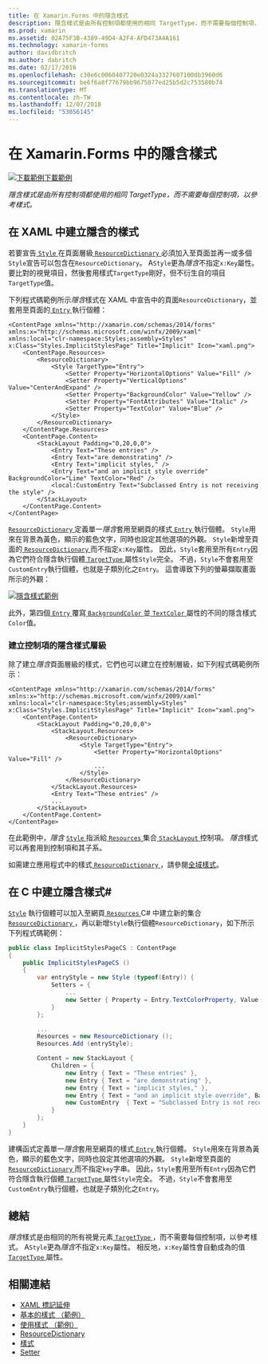 ```yaml
---
title: 在 Xamarin.Forms 中的隱含樣式
description: 隱含樣式是由所有控制項都使用的相同 TargetType，而不需要每個控制項，以參考樣式。
ms.prod: xamarin
ms.assetid: 02A75F3B-4389-49D4-A2F4-AFD473A4A161
ms.technology: xamarin-forms
author: davidbritch
ms.author: dabritch
ms.date: 02/17/2016
ms.openlocfilehash: c30e6c0060407720e0324a3327607100db3960d6
ms.sourcegitcommit: be6f6a8f77679bb9675077ed25b5d2c753580b74
ms.translationtype: MT
ms.contentlocale: zh-TW
ms.lasthandoff: 12/07/2018
ms.locfileid: "53056145"
---
```

# <a name="implicit-styles-in-xamarinforms"></a>在 Xamarin.Forms 中的隱含樣式

[![下載範例](~/media/shared/download.png)下載範例](https://developer.xamarin.com/samples/xamarin-forms/UserInterface/Styles/BasicStyles/)

_隱含樣式是由所有控制項都使用的相同 TargetType，而不需要每個控制項，以參考樣式。_

## <a name="creating-an-implicit-style-in-xaml"></a>在 XAML 中建立隱含的樣式

若要宣告[ `Style` ](xref:Xamarin.Forms.Style)在頁面層級[ `ResourceDictionary` ](xref:Xamarin.Forms.ResourceDictionary)必須加入至頁面並再一或多個`Style`宣告可以包含在`ResourceDictionary`。 A`Style`更為*隱含*不指定`x:Key`屬性。 要比對的視覺項目，然後套用樣式`TargetType`剛好，但不衍生自的項目`TargetType`值。

下列程式碼範例所示*隱含*樣式在 XAML 中宣告中的頁面`ResourceDictionary`，並套用至頁面的[ `Entry` ](xref:Xamarin.Forms.Entry)執行個體：

```xaml
<ContentPage xmlns="http://xamarin.com/schemas/2014/forms" xmlns:x="http://schemas.microsoft.com/winfx/2009/xaml" xmlns:local="clr-namespace:Styles;assembly=Styles" x:Class="Styles.ImplicitStylesPage" Title="Implicit" Icon="xaml.png">
    <ContentPage.Resources>
        <ResourceDictionary>
            <Style TargetType="Entry">
                <Setter Property="HorizontalOptions" Value="Fill" />
                <Setter Property="VerticalOptions" Value="CenterAndExpand" />
                <Setter Property="BackgroundColor" Value="Yellow" />
                <Setter Property="FontAttributes" Value="Italic" />
                <Setter Property="TextColor" Value="Blue" />
            </Style>
        </ResourceDictionary>
    </ContentPage.Resources>
    <ContentPage.Content>
        <StackLayout Padding="0,20,0,0">
            <Entry Text="These entries" />
            <Entry Text="are demonstrating" />
            <Entry Text="implicit styles," />
            <Entry Text="and an implicit style override" BackgroundColor="Lime" TextColor="Red" />
            <local:CustomEntry Text="Subclassed Entry is not receiving the style" />
        </StackLayout>
    </ContentPage.Content>
</ContentPage>
```

[ `ResourceDictionary` ](xref:Xamarin.Forms.ResourceDictionary)定義單一*隱含*套用至網頁的樣式[ `Entry` ](xref:Xamarin.Forms.Entry)執行個體。 `Style`用來在背景為黃色，顯示的藍色文字，同時也設定其他選項的外觀。 `Style`新增至頁面的[ `ResourceDictionary` ](xref:Xamarin.Forms.ResourceDictionary)而不指定`x:Key`屬性。 因此，`Style`套用至所有`Entry`因為它們符合隱含執行個體[ `TargetType` ](xref:Xamarin.Forms.Style.TargetType)屬性`Style`完全。 不過，`Style`不會套用至`CustomEntry`執行個體，也就是子類別化之`Entry`。 這會導致下列的螢幕擷取畫面所示的外觀：

[![](implicit-images/implicit-styles.png "隱含樣式範例")](implicit-images/implicit-styles-large.png#lightbox "隱含樣式範例")

此外，第四個[ `Entry` ](xref:Xamarin.Forms.Entry)覆寫[ `BackgroundColor` ](xref:Xamarin.Forms.VisualElement.BackgroundColor)並[ `TextColor` ](xref:Xamarin.Forms.Entry.TextColor)屬性的不同的隱含樣式`Color`值。

### <a name="creating-an-implicit-style-at-the-control-level"></a>建立控制項的隱含樣式層級

除了建立*隱含*頁面層級的樣式，它們也可以建立在控制層級，如下列程式碼範例所示：

```xaml
<ContentPage xmlns="http://xamarin.com/schemas/2014/forms" xmlns:x="http://schemas.microsoft.com/winfx/2009/xaml" xmlns:local="clr-namespace:Styles;assembly=Styles" x:Class="Styles.ImplicitStylesPage" Title="Implicit" Icon="xaml.png">
    <ContentPage.Content>
        <StackLayout Padding="0,20,0,0">
            <StackLayout.Resources>
                <ResourceDictionary>
                    <Style TargetType="Entry">
                        <Setter Property="HorizontalOptions" Value="Fill" />
                        ...
                    </Style>
                </ResourceDictionary>
            </StackLayout.Resources>
            <Entry Text="These entries" />
            ...
        </StackLayout>
    </ContentPage.Content>
</ContentPage>
```

在此範例中，*隱含* [ `Style` ](xref:Xamarin.Forms.Style)指派給[ `Resources` ](xref:Xamarin.Forms.VisualElement.Resources)集合[ `StackLayout` ](xref:Xamarin.Forms.StackLayout)控制項。 *隱含*樣式可以再套用到控制項和其子系。

如需建立應用程式中的樣式[ `ResourceDictionary` ](xref:Xamarin.Forms.ResourceDictionary)，請參閱[全域樣式](~/xamarin-forms/user-interface/styles/application.md)。

## <a name="creating-an-implicit-style-in-c35"></a>在 C 中建立隱含樣式&#35;

[`Style`](xref:Xamarin.Forms.Style) 執行個體可以加入至網頁[ `Resources` ](xref:Xamarin.Forms.VisualElement.Resources) C# 中建立新的集合[ `ResourceDictionary` ](xref:Xamarin.Forms.ResourceDictionary)，再以新增`Style`執行個體`ResourceDictionary`，如下所示下列程式碼範例：

```csharp
public class ImplicitStylesPageCS : ContentPage
{
    public ImplicitStylesPageCS ()
    {
        var entryStyle = new Style (typeof(Entry)) {
            Setters = {
                ...
                new Setter { Property = Entry.TextColorProperty, Value = Color.Blue }
            }
        };

        ...
        Resources = new ResourceDictionary ();
        Resources.Add (entryStyle);

        Content = new StackLayout {
            Children = {
                new Entry { Text = "These entries" },
                new Entry { Text = "are demonstrating" },
                new Entry { Text = "implicit styles," },
                new Entry { Text = "and an implicit style override", BackgroundColor = Color.Lime, TextColor = Color.Red },
                new CustomEntry  { Text = "Subclassed Entry is not receiving the style" }
            }
        };
    }
}
```

建構函式定義單一*隱含*套用至網頁的樣式[ `Entry` ](xref:Xamarin.Forms.Entry)執行個體。 `Style`用來在背景為黃色，顯示的藍色文字，同時也設定其他選項的外觀。 `Style`新增至頁面的[ `ResourceDictionary` ](xref:Xamarin.Forms.ResourceDictionary)而不指定`key`字串。 因此，`Style`套用至所有`Entry`因為它們符合隱含執行個體[ `TargetType` ](xref:Xamarin.Forms.Style.TargetType)屬性`Style`完全。 不過，`Style`不會套用至`CustomEntry`執行個體，也就是子類別化之`Entry`。

## <a name="summary"></a>總結

*隱含*樣式是由相同的所有視覺元素[ `TargetType` ](xref:Xamarin.Forms.Style.TargetType)，而不需要每個控制項，以參考樣式。 A`Style`更為*隱含*不指定`x:Key`屬性。 相反地，`x:Key`屬性會自動成為的值[ `TargetType` ](xref:Xamarin.Forms.Style.TargetType)屬性。



## <a name="related-links"></a>相關連結

- [XAML 標記延伸](~/xamarin-forms/xaml/xaml-basics/xaml-markup-extensions.md)
- [基本的樣式 （範例）](https://developer.xamarin.com/samples/xamarin-forms/UserInterface/Styles/BasicStyles/)
- [使用樣式 （範例）](https://developer.xamarin.com/samples/xamarin-forms/WorkingWithStyles/)
- [ResourceDictionary](xref:Xamarin.Forms.ResourceDictionary)
- [樣式](xref:Xamarin.Forms.Style)
- [Setter](xref:Xamarin.Forms.Setter)
